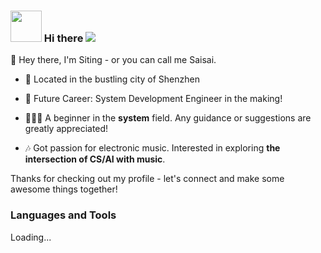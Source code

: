 <!--
**sai-01/sai-01** is a ✨ _special_ ✨ repository because its `README.md` (this file) appears on your GitHub profile.

Here are some ideas to get you started:

- 🔭 I’m currently working on ...
- 🌱 I’m currently learning ...
- 👯 I’m looking to collaborate on ...
- 🤔 I’m looking for help with ...
- 💬 Ask me about ...
- 📫 How to reach me: ...
- 😄 Pronouns: ...
- ⚡ Fun fact: ...
-->
### <img width="50" src="https://img.zcool.cn/community/01783a5c55331ca801203d228cc2ed.gif"/> Hi there  ![](https://komarev.com/ghpvc/?username=sai-01&style=plastic)

👋 Hey there, I'm Siting - or you can call me Saisai.

- 🌆 Located in the bustling city of Shenzhen 

- 💫 Future Career: System Development Engineer in the making!

- 👨🏻‍💻 A beginner in the **system** field. Any guidance or suggestions are greatly appreciated! 

- 🎶 Got passion for electronic music. Interested in exploring **the intersection of CS/AI with music**. 

Thanks for checking out my profile - let's connect and make some awesome things together! 



### Languages and Tools
Loading...
